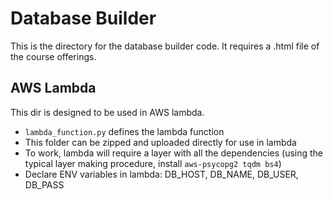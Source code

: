 # Database Builder
This is the directory for the database builder code. It requires a .html file of the course offerings.

## AWS Lambda
This dir is designed to be used in AWS lambda. 
- `lambda_function.py` defines the lambda function
- This folder can be zipped and uploaded directly for use in lambda
- To work, lambda will require a layer with all the dependencies (using the typical layer making procedure, install `aws-psycopg2 tqdm bs4`)
- Declare ENV variables in lambda: DB_HOST, DB_NAME, DB_USER, DB_PASS
